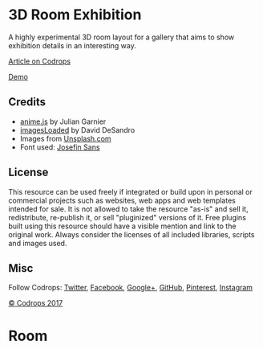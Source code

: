 # 3D Room Exhibition

A highly experimental 3D room layout for a gallery that aims to show exhibition details in an interesting way.

[Article on Codrops](https://tympanus.net/codrops/?p=30534)

[Demo](http://tympanus.net/Development/Exhibition/)

## Credits

- [anime.js](http://anime-js.com/) by Julian Garnier
- [imagesLoaded](http://imagesloaded.desandro.com/) by David DeSandro
- Images from [Unsplash.com](http://unsplash.com)
- Font used: [Josefin Sans](https://fonts.google.com/specimen/Josefin+Sans)

## License
This resource can be used freely if integrated or build upon in personal or commercial projects such as websites, web apps and web templates intended for sale. It is not allowed to take the resource "as-is" and sell it, redistribute, re-publish it, or sell "pluginized" versions of it. Free plugins built using this resource should have a visible mention and link to the original work. Always consider the licenses of all included libraries, scripts and images used. 

## Misc

Follow Codrops: [Twitter](http://www.twitter.com/codrops), [Facebook](http://www.facebook.com/codrops), [Google+](https://plus.google.com/101095823814290637419), [GitHub](https://github.com/codrops), [Pinterest](http://www.pinterest.com/codrops/), [Instagram](https://www.instagram.com/codropsss/)

[© Codrops 2017](http://www.codrops.com)











# Room
